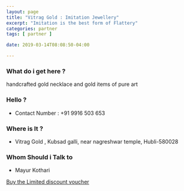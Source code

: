 ```yaml
---
layout: page
title: "Vitrag Gold : Imitation Jewellery"
excerpt: "Imitation is the best form of Flattery"
categories: partner
tags: [ partner ]

date: 2019-03-14T08:08:50-04:00

---
```



### What do i get here ?

handcrafted gold necklace and gold items of pure art

### Hello ?

* Contact Number : +91 9916 503 653

### Where is It ?
* Vitrag Gold , Kubsad galli, near nagreshwar temple, Hubli-580028


### Whom Should i Talk to
* Mayur Kothari

[Buy the Limited discount voucher](https://ti.to/the-hd-tour/hd-limited-edition-march)
